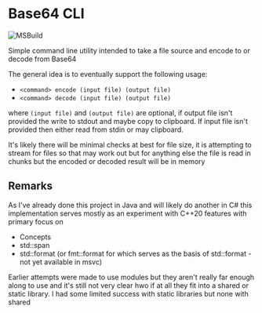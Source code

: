 # Base64 CLI

![MSBuild](https://github.com/tsmoreland/base64.cpp/workflows/MSBuild/badge.svg)

Simple command line utility intended to take a file source and encode to or decode from Base64

The general idea is to eventually support the following usage:

- ```<command> encode (input file) (output file)``` 
- ```<command> decode (input file) (output file)```

where ```(input file)``` and ```(output file)``` are optional, 
if output file isn't provided the write to stdout and maybe copy to clipboard.
If input file isn't provided then either read from stdin or may clipboard.

It's likely there will be minimal checks at best for file size, it is attempting to stream for files so that may work out but for anything else the file is read in chunks but the encoded or decoded result will be in memory

## Remarks

As I've already done this project in Java and will likely do another in C# this implementation serves mostly as an experiment with C++20 features with primary focus on 

- Concepts
- std::span
- std::format (or fmt::format for which serves as the basis of std::format - not yet available in msvc)

Earlier attempts were made to use modules but they aren't really far enough along to use and it's still not very clear hwo if at all they fit into a shared or static library.  I had some limited success with static libraries but none with shared
